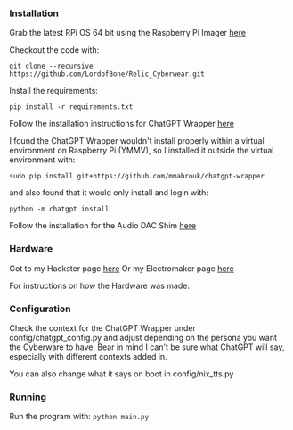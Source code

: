 ### Installation

Grab the latest RPi OS 64 bit using the Raspberry Pi Imager [here](https://www.raspberrypi.org/software/)

Checkout the code with:

```git clone --recursive https://github.com/LordofBone/Relic_Cyberwear.git```

Install the requirements:

```pip install -r requirements.txt```

Follow the installation instructions for ChatGPT Wrapper [here](https://github.com/mmabrouk/chatgpt-wrapper#installation)

I found the ChatGPT Wrapper wouldn't install properly within a virtual environment on Raspberry Pi (YMMV), so I installed 
it outside the virtual environment with:

```sudo pip install git+https://github.com/mmabrouk/chatgpt-wrapper```

and also found that it would only install and login with:

```python -m chatgpt install```

Follow the installation for the Audio DAC Shim [here](https://shop.pimoroni.com/products/audio-dac-shim-line-out)

### Hardware

Got to my Hackster page [here](https://www.hackster.io/314reactor/relic-cyberware-7fafb9)
Or my Electromaker page [here](https://www.electromaker.io/profile/314Reactor)

For instructions on how the Hardware was made.

### Configuration

Check the context for the ChatGPT Wrapper under config/chatgpt_config.py and adjust depending on the persona you want
the Cyberware to have. Bear in mind I can't be sure what ChatGPT will say, especially with different contexts added in.

You can also change what it says on boot in config/nix_tts.py

### Running

Run the program with:
```python main.py```